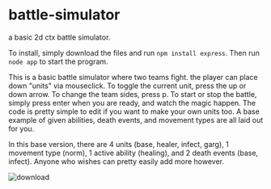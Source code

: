 # battle-simulator
a basic 2d ctx battle simulator.

To install, simply download the files and run ```npm install express```. Then run ```node app``` to start the program.

This is a basic battle simulator where two teams fight. the player can place down "units" via mouseclick. To toggle the current unit, press the up or down arrow. To change the team sides, press p. To start or stop the battle, simply press enter when you are ready, and watch the magic happen. The code is pretty simple to edit if you want to make your own units too. A base example of given abilities, death events, and movement types are all laid out for you.

In this base version, there are 4 units (base, healer, infect, garg), 1 movement type (norm), 1 active ability (healing), and 2 death events (base, infect). Anyone who wishes can pretty easily add more however.

![download](https://user-images.githubusercontent.com/97923189/211421062-736f0d3d-862b-4ecd-a12e-5e8975bcd5b9.png)

